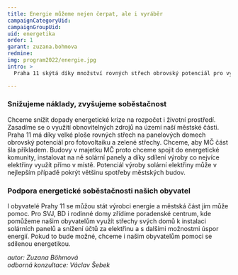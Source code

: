 ```yaml
---
title: Energie můžeme nejen čerpat, ale i vyráběr
campaignCategoryUid: 
campaignGroupUid: 
uid: energetika
order: 1
garant: zuzana.bohmova
redmine: 
img: program2022/energie.jpg
intro: >
  Praha 11 skýtá díky množství rovných střech obrovský potenciál pro využití sluneční energie. Máme plán, jak zvýšit energetickou soběstačnost, snížit finanční náklady pro městskou část a zadržet vodu v krajině. Tyto výhody chceme také zprostředkovat i soukromým vlastníkům nemovitostí a jejich obyvatelům.

---
```


### Snižujeme náklady, zvyšujeme soběstačnost<br>
Chceme snížit dopady energetické krize na rozpočet i životní prostředí. Zasadíme se o využití obnovitelných zdrojů na území naší městské části. Praha 11 má díky velké ploše rovných střech na panelových domech obrovský potenciál pro fotovoltaiku a zelené střechy.  Chceme, aby MČ část šla příkladem. Budovy v majetku MČ proto chceme spojit do energetické komunity, instalovat na ně solární panely a díky sdílení výroby co nejvíce elektřiny využít přímo v místě. Potenciál výroby solární elektřiny může v nejlepším případě pokrýt většinu spotřeby městských budov.

### Podpora energetické soběstačnosti našich obyvatel<br>
I obyvatelé Prahy 11 se můžou stát výrobci energie a městská část jim může pomoc. Pro SVJ, BD i rodinné domy zřídíme poradenské centrum, kde pomůžeme našim obyvatelům využít střechy svých domů k instalaci solárních panelů a snížení účtů za elektřinu a s dalšími možnostmi úspor energií. Pokud to bude možné, chceme i našim obyvatelům pomoci se sdílenou energetikou.


*autor: Zuzana Böhmová <br>
odborná konzultace: Václav Šebek*
